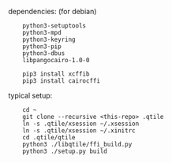 dependencies: (for debian)

		python3-setuptools
		python3-mpd
		python3-keyring
		python3-pip
		python3-dbus
		libpangocairo-1.0-0

		pip3 install xcffib
		pip3 install cairocffi

typical setup:

		cd ~
		git clone --recursive <this-repo> .qtile
		ln -s .qtile/xsession ~/.xsession
		ln -s .qtile/xsession ~/.xinitrc
		cd .qtile/qtile
		python3 ./libqtile/ffi_build.py
		python3 ./setup.py build
		
